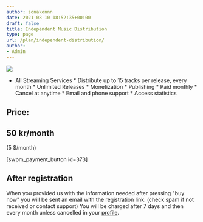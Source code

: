 ```yaml
---
author: sonakonnn
date: 2021-08-10 18:52:35+00:00
draft: false
title: Independent Music Distribution
type: page
url: /plan/independent-distribution/
author:
- Admin
---
```





![](https://sonakonmusic.com/wp-content/uploads/2021/07/s-1.png)






  * All Streaming Services  * Distribute up to 15 tracks per release, every month  * Unlimited Releases  * Monetization  * Publishing  * Paid monthly   * Cancel at anytime  * Email and phone support  * Access statistics











## Price: 







## 50 kr/month







(5 $/month)













[swpm_payment_button id=373]

























## **After registration**







When you provided us with the information needed after pressing "buy now" you will be sent an email with the registration link. (check spam if not received or contact support) You will be charged after 7 days and then every month unless cancelled in your [profile](https://sonakonmusic.com/my-account/profile/).



